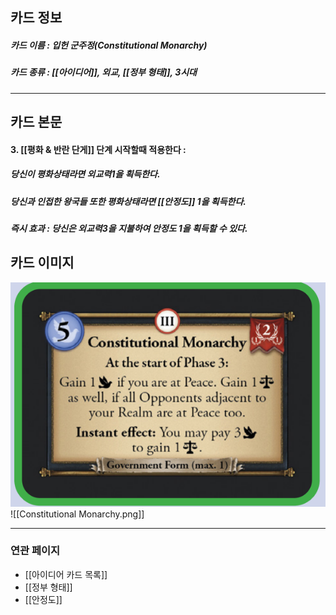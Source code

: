 ## 카드 정보
##### 카드 이름 : 입헌 군주정(Constitutional Monarchy)
##### 카드 종류 : [[아이디어]], 외교, [[정부 형태]], 3시대
---
## 카드 본문
#### 3. [[평화 & 반란 단게]] 단계 시작할때 적용한다 : 
##### 당신이 평화상태라면 외교력1을 획득한다.
##### 당신과 인접한 왕국들 또한 평화상태라면 [[안정도]] 1을 획득한다.
##### *즉시 효과* : 당신은 외교력3을 지불하여 안정도 1을 획득할 수 있다.
## 카드 이미지
<img src="\Assets\Constitutional Monarchy.png"/>
![[Constitutional Monarchy.png]]

--- 

### 연관 페이지
- [[아이디어 카드 목록]]
- [[정부 형태]]
- [[안정도]]

